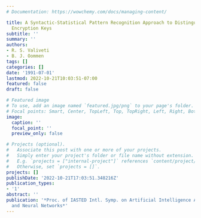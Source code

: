 ```yaml
---
# Documentation: https://wowchemy.com/docs/managing-content/

title: A Syntactic-Statistical Pattern Recognition Approach to Distinguishing between
  Encryption Keys
subtitle: ''
summary: ''
authors:
- R. S. Valiveti
- B. J. Oommen
tags: []
categories: []
date: '1991-07-01'
lastmod: 2022-10-21T10:03:51-07:00
featured: false
draft: false

# Featured image
# To use, add an image named `featured.jpg/png` to your page's folder.
# Focal points: Smart, Center, TopLeft, Top, TopRight, Left, Right, BottomLeft, Bottom, BottomRight.
image:
  caption: ''
  focal_point: ''
  preview_only: false

# Projects (optional).
#   Associate this post with one or more of your projects.
#   Simply enter your project's folder or file name without extension.
#   E.g. `projects = ["internal-project"]` references `content/project/deep-learning/index.md`.
#   Otherwise, set `projects = []`.
projects: []
publishDate: '2022-10-21T17:03:51.348216Z'
publication_types:
- '1'
abstract: ''
publication: '*Proc. of IASTED Intl. Symp. on Artificial Intelligence Applications
  and Neural Networks*'
---
```

